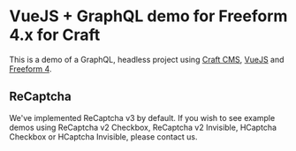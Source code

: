 # VueJS + GraphQL demo for Freeform 4.x for Craft

This is a demo of a GraphQL, headless project using [Craft CMS](https://craftcms.com), [VueJS](https://vuejs.org/) and [Freeform 4](https://solspace.com/plugins/freeform).

## ReCaptcha

We've implemented ReCaptcha v3 by default. If you wish to see example demos using ReCaptcha v2 Checkbox, ReCaptcha v2 Invisible, HCaptcha Checkbox or HCaptcha Invisible, please contact us.
